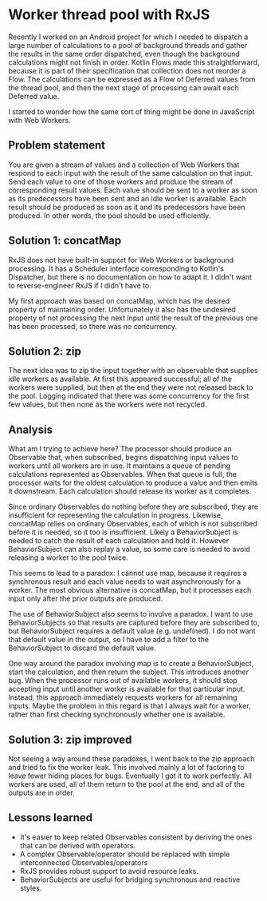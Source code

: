 # Worker thread pool with RxJS

Recently I worked on an Android project for which I needed to dispatch a large
number of calculations to a pool of background threads and gather the results
in the same order dispatched, even though the background calculations might
not finish in order. Kotlin Flows made this straightforward, because it is part
of their specification that collection does not reorder a Flow. The
calculations can be expressed as a Flow of Deferred values from the thread
pool, and then the next stage of processing can await each Deferred value.

I started to wonder how the same sort of thing might be done in JavaScript
with Web Workers.

## Problem statement

You are given a stream of values and a collection of Web Workers that respond
to each input with the result of the same calculation on that input. Send each
value to one of those workers and produce the stream of corresponding result
values. Each value should be sent to a worker as soon as its predecessors have
been sent and an idle worker is available. Each result should be produced as
soon as it and its predecessors have been produced. In other words, the pool
should be used efficiently.

## Solution 1: concatMap

RxJS does not have built-in support for Web Workers or background processing.
It has a Scheduler interface corresponding to Kotlin's Dispatcher, but there
is no documentation on how to adapt it. I didn't want to reverse-engineer RxJS
if I didn't have to.

My first approach was based on concatMap, which has the desired property of
maintaining order. Unfortunately it also has the undesired property of not
processing the next input until the result of the previous one has been
processed, so there was no concurrency.

## Solution 2: zip

The next idea was to zip the input together with an observable that supplies
idle workers as available. At first this appeared successful; all of the
workers were supplied, but then at the end they were not released back to
the pool. Logging indicated that there was some concurrency for the first few
values, but then none as the workers were not recycled.

## Analysis

What am I trying to achieve here? The processor should produce an Observable
that, when subscribed, begins dispatching input values to workers until all
workers are in use. It maintains a queue of pending calculations represented
as Observables. When that queue is full, the processor waits for the oldest
calculation to produce a value and then emits it downstream. Each calculation
should release its worker as it completes.

Since ordinary Observables do nothing before they are subscribed, they are
insufficient for representing the calculation in progress. Likewise, concatMap
relies on ordinary Observables, each of which is not subscribed before it is
needed, so it too is insufficient. Likely a BehaviorSubject is needed to catch
the result of each calculation and hold it. However BehaviorSubject can also
replay a value, so some care is needed to avoid releasing a worker to the pool
twice.

This seems to lead to a paradox: I cannot use map, because it requires a
synchronous result and each value needs to wait asynchronously for a worker.
The most obvious alternative is concatMap, but it processes each input only
after the prior outputs are produced.

The use of BehaviorSubject also seems to involve a paradox. I want to use
BehaviorSubjects so that results are captured before they are subscribed to,
but BehaviorSubject requires a default value (e.g. undefined). I do not want
that default value in the output, so I have to add a filter to the
BehaviorSubject to discard the default value.

One way around the paradox involving map is to create a BehaviorSubject, start
the calculation, and then return the subject. This introduces another bug.
When the processor runs out of available workers, it should stop accepting
input until another worker is available for that particular input. Instead,
this approach immediately requests workers for all remaining inputs. Maybe
the problem in this regard is that I always wait for a worker, rather than
first checking synchronously whether one is available.

## Solution 3: zip improved

Not seeing a way around these paradoxes, I went back to the zip approach and
tried to fix the worker leak. This involved mainly a lot of factoring to leave
fewer hiding places for bugs. Eventually I got it to work perfectly. All
workers are used, all of them return to the pool at the end, and all of the
outputs are in order.

## Lessons learned

- It's easier to keep related Observables consistent by deriving the ones that
  can be derived with operators.
- A complex Observable/operator should be replaced with simple interconnected
  Observables/operators
- RxJS provides robust support to avoid resource leaks.
- BehaviorSubjects are useful for bridging synchronous and reactive styles.
